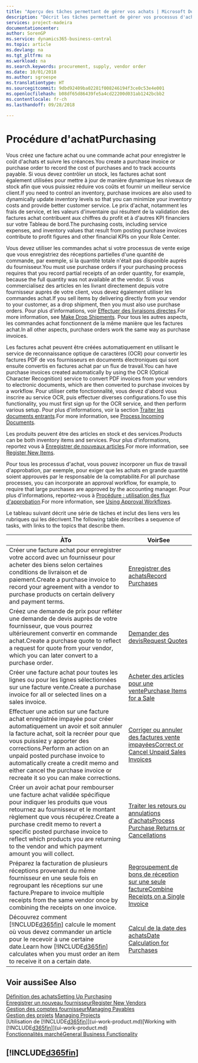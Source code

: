 ```yaml
---
title: "Aperçu des tâches permettant de gérer vos achats | Microsoft Docs"
description: "Décrit les tâches permettant de gérer vos processus d'achat ou d'approvisionnement, y compris le fonctionnement des factures achat et des commandes achat."
services: project-madeira
documentationcenter: 
author: SorenGP
ms.service: dynamics365-business-central
ms.topic: article
ms.devlang: na
ms.tgt_pltfrm: na
ms.workload: na
ms.search.keywords: procurement, supply, vendor order
ms.date: 10/01/2018
ms.author: sgroespe
ms.translationtype: HT
ms.sourcegitcommit: 9dbd92409ba02281f008246194f3ce0c53e4e001
ms.openlocfilehash: b08df65d86439fe5a4cd22200d031ab1242bcbb2
ms.contentlocale: fr-ch
ms.lasthandoff: 09/28/2018

---
```

# <a name="purchasing"></a><span data-ttu-id="bbf3a-103">Procédure d'achat</span><span class="sxs-lookup"><span data-stu-id="bbf3a-103">Purchasing</span></span>
<span data-ttu-id="bbf3a-104">Vous créez une facture achat ou une commande achat pour enregistrer le coût d'achats et suivre les créances.</span><span class="sxs-lookup"><span data-stu-id="bbf3a-104">You create a purchase invoice or purchase order to record the cost of purchases and to track accounts payable.</span></span> <span data-ttu-id="bbf3a-105">Si vous devez contrôler un stock, les factures achat sont également utilisées pour mettre à jour de manière dynamique les niveaux de stock afin que vous puissiez réduire vos coûts et fournir un meilleur service client.</span><span class="sxs-lookup"><span data-stu-id="bbf3a-105">If you need to control an inventory, purchase invoices are also used to dynamically update inventory levels so that you can minimize your inventory costs and provide better customer service.</span></span> <span data-ttu-id="bbf3a-106">Le prix d'achat, notamment les frais de service, et les valeurs d'inventaire qui résultent de la validation des factures achat contribuent aux chiffres du profit et à d'autres KPI financiers sur votre Tableau de bord.</span><span class="sxs-lookup"><span data-stu-id="bbf3a-106">The purchasing costs, including service expenses, and inventory values that result from posting purchase invoices contribute to profit figures and other financial KPIs on your Role Center.</span></span>

<span data-ttu-id="bbf3a-107">Vous devez utiliser les commandes achat si votre processus de vente exige que vous enregistriez des réceptions partielles d'une quantité de commande, par exemple, si la quantité totale n'était pas disponible auprès du fournisseur.</span><span class="sxs-lookup"><span data-stu-id="bbf3a-107">You must use purchase orders if your purchasing process requires that you record partial receipts of an order quantity, for example, because the full quantity was not available at the vendor.</span></span> <span data-ttu-id="bbf3a-108">Si vous commercialisez des articles en les livrant directement depuis votre fournisseur auprès de votre client, vous devez également utiliser les commandes achat.</span><span class="sxs-lookup"><span data-stu-id="bbf3a-108">If you sell items by delivering directly from your vendor to your customer, as a drop shipment, then you must also use purchase orders.</span></span> <span data-ttu-id="bbf3a-109">Pour plus d'informations, voir [Effectuer des livraisons directes](sales-how-drop-shipment.md).</span><span class="sxs-lookup"><span data-stu-id="bbf3a-109">For more information, see [Make Drop Shipments](sales-how-drop-shipment.md).</span></span> <span data-ttu-id="bbf3a-110">Pour tous les autres aspects, les commandes achat fonctionnent de la même manière que les factures achat.</span><span class="sxs-lookup"><span data-stu-id="bbf3a-110">In all other aspects, purchase orders work the same way as purchase invoices.</span></span>

<span data-ttu-id="bbf3a-111">Les factures achat peuvent être créées automatiquement en utilisant le service de reconnaissance optique de caractères (OCR) pour convertir les factures PDF de vos fournisseurs en documents électroniques qui sont ensuite convertis en factures achat par un flux de travail.</span><span class="sxs-lookup"><span data-stu-id="bbf3a-111">You can have purchase invoices created automatically by using the OCR (Optical Character Recognition) service to convert PDF invoices from your vendors to electronic documents, which are then converted to purchase invoices by a workflow.</span></span> <span data-ttu-id="bbf3a-112">Pour utiliser cette fonctionnalité, vous devez d'abord vous inscrire au service OCR, puis effectuer diverses configurations.</span><span class="sxs-lookup"><span data-stu-id="bbf3a-112">To use this functionality, you must first sign up for the OCR service, and then perform various setup.</span></span> <span data-ttu-id="bbf3a-113">Pour plus d'informations, voir la section [Traiter les documents entrants](across-process-income-documents.md).</span><span class="sxs-lookup"><span data-stu-id="bbf3a-113">For more information, see [Process Incoming Documents](across-process-income-documents.md).</span></span>      

<span data-ttu-id="bbf3a-114">Les produits peuvent être des articles en stock et des services.</span><span class="sxs-lookup"><span data-stu-id="bbf3a-114">Products can be both inventory items and services.</span></span> <span data-ttu-id="bbf3a-115">Pour plus d'informations, reportez vous à [Enregistrer de nouveaux articles](inventory-how-register-new-items.md).</span><span class="sxs-lookup"><span data-stu-id="bbf3a-115">For more information, see [Register New Items](inventory-how-register-new-items.md).</span></span>

<span data-ttu-id="bbf3a-116">Pour tous les processus d'achat, vous pouvez incorporer un flux de travail d'approbation, par exemple, pour exiger que les achats en grande quantité soient approuvés par le responsable de la comptabilité.</span><span class="sxs-lookup"><span data-stu-id="bbf3a-116">For all purchase processes, you can incorporate an approval workflow, for example, to require that large purchases are approved by the accounting manager.</span></span> <span data-ttu-id="bbf3a-117">Pour plus d'informations, reportez-vous à [Procédure : utilisation des flux d'approbation](across-how-use-approval-workflows.md).</span><span class="sxs-lookup"><span data-stu-id="bbf3a-117">For more information, see [Using Approval Workflows](across-how-use-approval-workflows.md).</span></span>

<span data-ttu-id="bbf3a-118">Le tableau suivant décrit une série de tâches et inclut des liens vers les rubriques qui les décrivent.</span><span class="sxs-lookup"><span data-stu-id="bbf3a-118">The following table describes a sequence of tasks, with links to the topics that describe them.</span></span>

| <span data-ttu-id="bbf3a-119">À</span><span class="sxs-lookup"><span data-stu-id="bbf3a-119">To</span></span> | <span data-ttu-id="bbf3a-120">Voir</span><span class="sxs-lookup"><span data-stu-id="bbf3a-120">See</span></span> |
| --- | --- |
| <span data-ttu-id="bbf3a-121">Créer une facture achat pour enregistrer votre accord avec un fournisseur pour acheter des biens selon certaines conditions de livraison et de paiement.</span><span class="sxs-lookup"><span data-stu-id="bbf3a-121">Create a purchase invoice to record your agreement with a vendor to purchase products on certain delivery and payment terms.</span></span> |[<span data-ttu-id="bbf3a-122">Enregistrer des achats</span><span class="sxs-lookup"><span data-stu-id="bbf3a-122">Record Purchases</span></span>](purchasing-how-record-purchases.md) |
|<span data-ttu-id="bbf3a-123">Créez une demande de prix pour refléter une demande de devis auprès de votre fournisseur, que vous pourrez ultérieurement convertir en commande achat.</span><span class="sxs-lookup"><span data-stu-id="bbf3a-123">Create a purchase quote to reflect a request for quote from your vendor, which you can later convert to a purchase order.</span></span>|[<span data-ttu-id="bbf3a-124">Demander des devis</span><span class="sxs-lookup"><span data-stu-id="bbf3a-124">Request Quotes</span></span>](purchasing-how-request-quotes.md)|
| <span data-ttu-id="bbf3a-125">Créer une facture achat pour toutes les lignes ou pour les lignes sélectionnées sur une facture vente.</span><span class="sxs-lookup"><span data-stu-id="bbf3a-125">Create a purchase invoice for all or selected lines on a sales invoice.</span></span> |[<span data-ttu-id="bbf3a-126">Acheter des articles pour une vente</span><span class="sxs-lookup"><span data-stu-id="bbf3a-126">Purchase Items for a Sale</span></span>](purchasing-how-purchase-products-sale.md) |
| <span data-ttu-id="bbf3a-127">Effectuer une action sur une facture achat enregistrée impayée pour créer automatiquement un avoir et soit annuler la facture achat, soit la recréer pour que vous puissiez y apporter des corrections.</span><span class="sxs-lookup"><span data-stu-id="bbf3a-127">Perform an action on an unpaid posted purchase invoice to automatically create a credit memo and either cancel the purchase invoice or recreate it so you can make corrections.</span></span> |[<span data-ttu-id="bbf3a-128">Corriger ou annuler des factures vente impayées</span><span class="sxs-lookup"><span data-stu-id="bbf3a-128">Correct or Cancel Unpaid Sales Invoices</span></span>](purchasing-how-correct-cancel-unpaid-purchase-invoices.md) |
| <span data-ttu-id="bbf3a-129">Créer un avoir achat pour rembourser une facture achat validée spécifique pour indiquer les produits que vous retournez au fournisseur et le montant règlement que vous récupérez.</span><span class="sxs-lookup"><span data-stu-id="bbf3a-129">Create a purchase credit memo to revert a specific posted purchase invoice to reflect which products you are returning to the vendor and which payment amount you will collect.</span></span> |[<span data-ttu-id="bbf3a-130">Traiter les retours ou annulations d'achats</span><span class="sxs-lookup"><span data-stu-id="bbf3a-130">Process Purchase Returns or Cancellations</span></span>](purchasing-how-register-new-vendors.md) |
|<span data-ttu-id="bbf3a-131">Préparez la facturation de plusieurs réceptions provenant du même fournisseur en une seule fois en regroupant les réceptions sur une facture.</span><span class="sxs-lookup"><span data-stu-id="bbf3a-131">Prepare to invoice multiple receipts from the same vendor once by combining the receipts on one invoice.</span></span>|[<span data-ttu-id="bbf3a-132">Regroupement de bons de réception sur une seule facture</span><span class="sxs-lookup"><span data-stu-id="bbf3a-132">Combine Receipts on a Single Invoice</span></span>](purchasing-how-to-combine-receipts.md)|
| <span data-ttu-id="bbf3a-133">Découvrez comment [!INCLUDE[d365fin](includes/d365fin_md.md)] calcule le moment où vous devez commander un article pour le recevoir à une certaine date.</span><span class="sxs-lookup"><span data-stu-id="bbf3a-133">Learn how [!INCLUDE[d365fin](includes/d365fin_md.md)] calculates when you must order an item to receive it on a certain date.</span></span>|[<span data-ttu-id="bbf3a-134">Calcul de la date des achats</span><span class="sxs-lookup"><span data-stu-id="bbf3a-134">Date Calculation for Purchases</span></span>](purchasing-date-calculation-for-purchases.md)|

## <a name="see-also"></a><span data-ttu-id="bbf3a-135">Voir aussi</span><span class="sxs-lookup"><span data-stu-id="bbf3a-135">See Also</span></span>
[<span data-ttu-id="bbf3a-136">Définition des achats</span><span class="sxs-lookup"><span data-stu-id="bbf3a-136">Setting Up Purchasing</span></span>](purchasing-setup-purchasing.md)  
[<span data-ttu-id="bbf3a-137">Enregistrer un nouveau fournisseur</span><span class="sxs-lookup"><span data-stu-id="bbf3a-137">Register New Vendors</span></span>](purchasing-how-register-new-vendors.md)  
[<span data-ttu-id="bbf3a-138">Gestion des comptes fournisseur</span><span class="sxs-lookup"><span data-stu-id="bbf3a-138">Managing Payables</span></span>](payables-manage-payables.md)  
<span data-ttu-id="bbf3a-139">[Gestion des projets](projects-manage-projects.md)  </span><span class="sxs-lookup"><span data-stu-id="bbf3a-139">[Managing Projects](projects-manage-projects.md)  </span></span>  
<span data-ttu-id="bbf3a-140">[Utilisation de [!INCLUDE[d365fin](includes/d365fin_md.md)]](ui-work-product.md)</span><span class="sxs-lookup"><span data-stu-id="bbf3a-140">[Working with [!INCLUDE[d365fin](includes/d365fin_md.md)]](ui-work-product.md)</span></span>  
[<span data-ttu-id="bbf3a-141">Fonctionnalités marché</span><span class="sxs-lookup"><span data-stu-id="bbf3a-141">General Business Functionality</span></span>](ui-across-business-areas.md)

## [!INCLUDE[d365fin](includes/free_trial_md.md)]  
 

